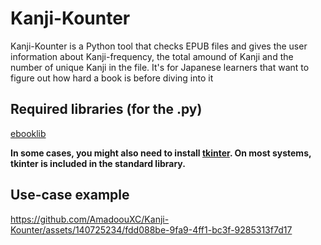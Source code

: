 # Kanji-Kounter
Kanji-Kounter is a Python tool that checks EPUB files and gives the user information about Kanji-frequency, the total amound of Kanji and the number of unique Kanji in the file. It's for Japanese learners that want to figure out how hard a book is before diving into it

## Required libraries (for the .py)
[ebooklib](https://pypi.org/project/EbookLib/)

**In some cases, you might also need to install [tkinter](https://docs.python.org/3/library/tkinter.html). On most systems, tkinter is included in the standard library.**

## Use-case example

https://github.com/AmadoouXC/Kanji-Kounter/assets/140725234/fdd088be-9fa9-4ff1-bc3f-9285313f7d17


